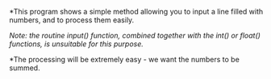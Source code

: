 *This program shows a simple method allowing you to input a line filled with numbers, and to process them easily.

*Note: the routine input() function, combined together with the int() or float() functions, is unsuitable for this purpose.*

*The processing will be extremely easy - we want the numbers to be summed.